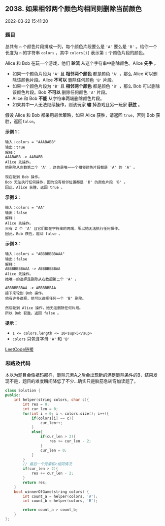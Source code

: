 ## 2038. 如果相邻两个颜色均相同则删除当前颜色

2022-03-22 15:41:20

### 题目

总共有 ``n`` 个颜色片段排成一列，每个颜色片段要么是 ``'A'`` 要么是 ``'B'`` 。给你一个长度为 ``n`` 的字符串 ``colors`` ，其中 ``colors[i]`` 表示第 ``i`` 个颜色片段的颜色。

Alice 和 Bob 在玩一个游戏，他们 **轮流** 从这个字符串中删除颜色。Alice **先手** 。


- 如果一个颜色片段为 ``'A'`` 且 **相邻两个颜色** 都是颜色 ``'A'`` ，那么 Alice 可以删除该颜色片段。Alice **不可以** 删除任何颜色 ``'B'`` 片段。
- 如果一个颜色片段为 ``'B'`` 且 **相邻两个颜色** 都是颜色 ``'B'`` ，那么 Bob 可以删除该颜色片段。Bob **不可以** 删除任何颜色 ``'A'`` 片段。
- Alice 和 Bob **不能** 从字符串两端删除颜色片段。
- 如果其中一人无法继续操作，则该玩家 <b>输</b> 掉游戏且另一玩家 **获胜** 。


假设 Alice 和 Bob 都采用最优策略，如果 Alice 获胜，请返回 ``true``，否则 Bob 获胜，返回``false``。



**示例 1：**

```
输入：colors = "AAABABB"
输出：true
解释：
AAABABB -> AABABB
Alice 先操作。
她删除从左数第二个 'A' ，这也是唯一一个相邻颜色片段都是 'A' 的 'A' 。

现在轮到 Bob 操作。
Bob 无法执行任何操作，因为没有相邻位置都是 'B' 的颜色片段 'B' 。
因此，Alice 获胜，返回 true 。
```

**示例 2：**

```
输入：colors = "AA"
输出：false
解释：
Alice 先操作。
只有 2 个 'A' 且它们都在字符串的两端，所以她无法执行任何操作。
因此，Bob 获胜，返回 false 。
```

**示例 3：**

```
输入：colors = "ABBBBBBBAAA"
输出：false
解释：
ABBBBBBBAAA -> ABBBBBBBAA
Alice 先操作。
她唯一的选择是删除从右数起第二个 'A' 。

ABBBBBBBAA -> ABBBBBBAA
接下来轮到 Bob 操作。
他有许多选择，他可以选择任何一个 'B' 删除。

然后轮到 Alice 操作，她无法删除任何片段。
所以 Bob 获胜，返回 false 。
```



**提示：**


- ``1 <= colors.length <= 10<sup>5</sup>``
- ``colors`` 只包含字母 ``'A'`` 和 ``'B'``



[LeetCode链接](https://leetcode-cn.com/problems/remove-colored-pieces-if-both-neighbors-are-the-same-color/)

### 思路及代码

本以为题目会像祖玛那样，删除元素A之后会出现新的满足删除条件的B，结果发现不是，题目的难度瞬间降低了不少...确实只是脑筋急转弯加读题了。

```cpp
class Solution {
public:
    int helper(string colors, char c){
        int res = 0;
        int cur_len = 0;
        for(int i = 0; i < colors.size(); i++){
            if(colors[i] == c){
                cur_len++;
            }
            else{
                if(cur_len > 2){
                    res += cur_len - 2;
                }
                cur_len = 0;
            }
        }
        // 最后一个元素和c相同情况
        if(cur_len > 2){
            res += cur_len - 2;
        }
        return res;
    }
    bool winnerOfGame(string colors) {
        int count_a = helper(colors, 'A');
        int count_b = helper(colors, 'B');

        return count_a > count_b;
    }
};
```